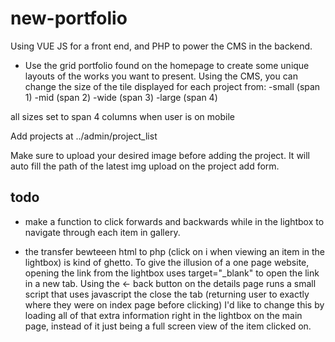 # new-portfolio

Using VUE JS for a front end, and PHP to power the CMS in the backend.

- Use the grid portfolio found on the homepage to create some unique layouts of the works you want to present. Using the CMS, you can change the size of the tile displayed for each project from:
-small (span 1)
-mid (span 2)
-wide (span 3)
-large (span 4)

all sizes set to span 4 columns when user is on mobile

Add projects at ../admin/project_list

Make sure to upload your desired image before adding the project. It will auto fill the path of the latest img upload on the project add form.

## todo

- make a function to click forwards and backwards while in the lightbox to navigate through each item in gallery.

- the transfer bewteeen html to php (click on i when viewing an item in the lightbox) is kind of ghetto. To give the illusion of a one page website, opening the link from the lightbox uses target="_blank" to open the link in a new tab. Using the <- back button on the details page runs a small script that uses javascript the close the tab (returning user to exactly where they were on index page before clicking) I'd like to change this by loading all of that extra information right in the lightbox on the main page, instead of it just being a full screen view of the item clicked on. 